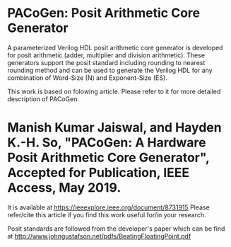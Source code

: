 # PACoGen: Posit Arithmetic Core Generator

A parameterized Verilog HDL posit arithmetic core generator is developed
for posit arithmetic (adder, multiplier and division arithmetic). These 
generators support the posit standard including rounding to nearest rounding 
method and can be used to generate the Verilog HDL for any combination of 
Word-Size (N) and Exponent-Size (ES).

This work is based on folowing article. Please refer to it for more detailed description of PACoGen.
# Manish Kumar Jaiswal, and Hayden K.-H. So, "PACoGen: A Hardware Posit Arithmetic Core Generator", Accepted for Publication, IEEE Access, May 2019. 
It is available at https://ieeexplore.ieee.org/document/8731915
Please refer/cite this article if you find this work useful for/in your research.

Posit standards are followed from the developer's paper which can be find at 
http://www.johngustafson.net/pdfs/BeatingFloatingPoint.pdf
